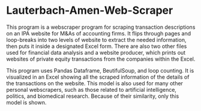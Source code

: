 # Lauterbach-Amen-Web-Scraper

This program is a webscraper program for scraping transaction descriptions on an IPA website for M&As of accounting firms. It flips through pages and loop-breaks into two levels of website to extract the needed information, then puts it inside a designated Excel form. There are also two other files used for financial data analysis and a website producer, which prints out websites of private equity transactions from the companies within the Excel.

This program uses Pandas Dataframe, BeutifulSoup, and loop counting. It is visualized in an Excel showing all the scraped information of the details of the transactions on the website. This model is also used for many other personal webscrapers, such as those related to artificial intelligence, politics, and biomedical research. Because of their similarity, only this model is shown.
